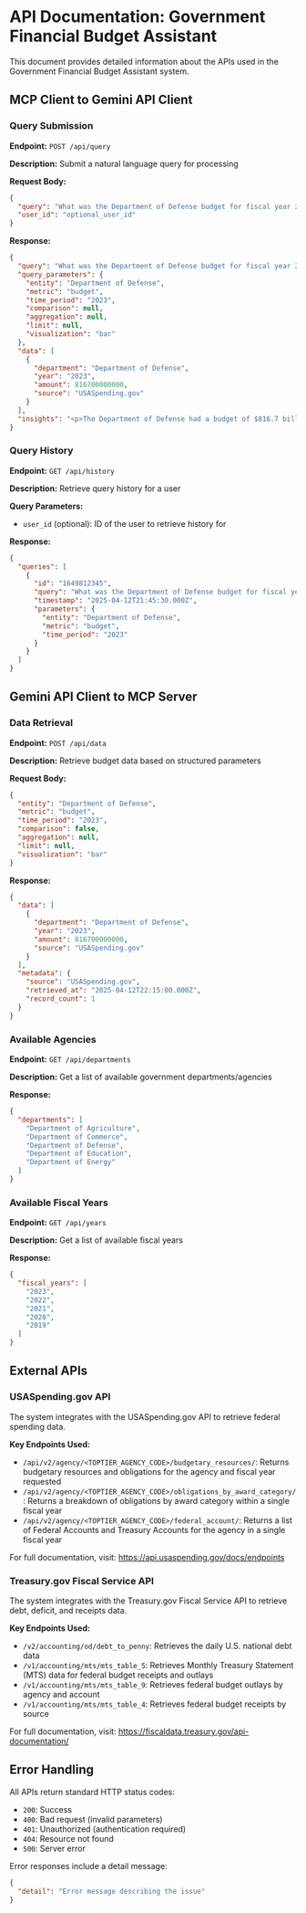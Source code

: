 # API Documentation: Government Financial Budget Assistant

This document provides detailed information about the APIs used in the Government Financial Budget Assistant system.

## MCP Client to Gemini API Client

### Query Submission

**Endpoint:** `POST /api/query`

**Description:** Submit a natural language query for processing

**Request Body:**
```json
{
  "query": "What was the Department of Defense budget for fiscal year 2023?",
  "user_id": "optional_user_id"
}
```

**Response:**
```json
{
  "query": "What was the Department of Defense budget for fiscal year 2023?",
  "query_parameters": {
    "entity": "Department of Defense",
    "metric": "budget",
    "time_period": "2023",
    "comparison": null,
    "aggregation": null,
    "limit": null,
    "visualization": "bar"
  },
  "data": [
    {
      "department": "Department of Defense",
      "year": "2023",
      "amount": 816700000000,
      "source": "USASpending.gov"
    }
  ],
  "insights": "<p>The Department of Defense had a budget of $816.7 billion for fiscal year 2023.</p>"
}
```

### Query History

**Endpoint:** `GET /api/history`

**Description:** Retrieve query history for a user

**Query Parameters:**
- `user_id` (optional): ID of the user to retrieve history for

**Response:**
```json
{
  "queries": [
    {
      "id": "1649812345",
      "query": "What was the Department of Defense budget for fiscal year 2023?",
      "timestamp": "2025-04-12T21:45:30.000Z",
      "parameters": {
        "entity": "Department of Defense",
        "metric": "budget",
        "time_period": "2023"
      }
    }
  ]
}
```

## Gemini API Client to MCP Server

### Data Retrieval

**Endpoint:** `POST /api/data`

**Description:** Retrieve budget data based on structured parameters

**Request Body:**
```json
{
  "entity": "Department of Defense",
  "metric": "budget",
  "time_period": "2023",
  "comparison": false,
  "aggregation": null,
  "limit": null,
  "visualization": "bar"
}
```

**Response:**
```json
{
  "data": [
    {
      "department": "Department of Defense",
      "year": "2023",
      "amount": 816700000000,
      "source": "USASpending.gov"
    }
  ],
  "metadata": {
    "source": "USASpending.gov",
    "retrieved_at": "2025-04-12T22:15:00.000Z",
    "record_count": 1
  }
}
```

### Available Agencies

**Endpoint:** `GET /api/departments`

**Description:** Get a list of available government departments/agencies

**Response:**
```json
{
  "departments": [
    "Department of Agriculture",
    "Department of Commerce",
    "Department of Defense",
    "Department of Education",
    "Department of Energy"
  ]
}
```

### Available Fiscal Years

**Endpoint:** `GET /api/years`

**Description:** Get a list of available fiscal years

**Response:**
```json
{
  "fiscal_years": [
    "2023",
    "2022",
    "2021",
    "2020",
    "2019"
  ]
}
```

## External APIs

### USASpending.gov API

The system integrates with the USASpending.gov API to retrieve federal spending data.

**Key Endpoints Used:**
- `/api/v2/agency/<TOPTIER_AGENCY_CODE>/budgetary_resources/`: Returns budgetary resources and obligations for the agency and fiscal year requested
- `/api/v2/agency/<TOPTIER_AGENCY_CODE>/obligations_by_award_category/`: Returns a breakdown of obligations by award category within a single fiscal year
- `/api/v2/agency/<TOPTIER_AGENCY_CODE>/federal_account/`: Returns a list of Federal Accounts and Treasury Accounts for the agency in a single fiscal year

For full documentation, visit: https://api.usaspending.gov/docs/endpoints

### Treasury.gov Fiscal Service API

The system integrates with the Treasury.gov Fiscal Service API to retrieve debt, deficit, and receipts data.

**Key Endpoints Used:**
- `/v2/accounting/od/debt_to_penny`: Retrieves the daily U.S. national debt data
- `/v1/accounting/mts/mts_table_5`: Retrieves Monthly Treasury Statement (MTS) data for federal budget receipts and outlays
- `/v1/accounting/mts/mts_table_9`: Retrieves federal budget outlays by agency and account
- `/v1/accounting/mts/mts_table_4`: Retrieves federal budget receipts by source

For full documentation, visit: https://fiscaldata.treasury.gov/api-documentation/

## Error Handling

All APIs return standard HTTP status codes:

- `200`: Success
- `400`: Bad request (invalid parameters)
- `401`: Unauthorized (authentication required)
- `404`: Resource not found
- `500`: Server error

Error responses include a detail message:

```json
{
  "detail": "Error message describing the issue"
}
```

